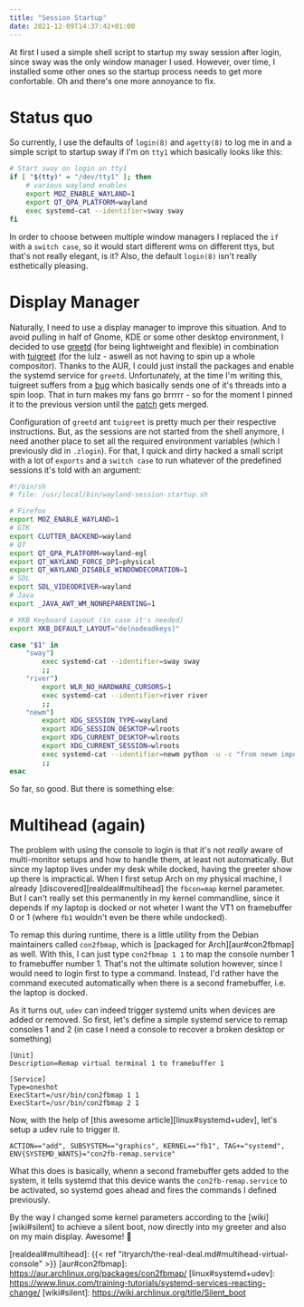 ```yaml
---
title: "Session Startup"
date: 2021-12-09T14:37:42+01:00
---
```


At first I used a simple shell script to startup my sway session after login, since sway was the only window manager I used. However, over time, I installed some other ones so the startup process needs to get more confortable. Oh and there's one more annoyance to fix.

<!--more-->

# Status quo

So currently, I use the defaults of `login(8)` and `agetty(8)` to log me in and a simple script to startup sway if I'm on `tty1` which basically looks like this:
```sh
# Start sway on login on tty1
if [ "$(tty)" = "/dev/tty1" ]; then
	# various wayland enables
	export MOZ_ENABLE_WAYLAND=1
	export QT_QPA_PLATFORM=wayland
	exec systemd-cat --identifier=sway sway
fi
```
In order to choose between  multiple window managers I replaced the `if` with a `switch case`, so it would start different wms on different ttys, but that's not really elegant, is it?
Also, the default `login(8)` isn't really esthetically pleasing.

# Display Manager

Naturally, I need to use a display manager to improve this situation.
And to avoid pulling in half of Gnome, KDE or some other desktop environment, I decided to use [greetd] (for being lightweight and flexible) in combination with [tuigreet] (for the lulz - aswell as not having to spin up a whole compositor).
Thanks to the AUR, I could just install the packages and enable the systemd service for `greetd`.
Unfortunately, at the time I'm writing this, tuigreet suffers from a [bug][tuigreet#44] which basically sends one of it's threads into a spin loop.
That in turn makes my fans go brrrrr - so for the moment I pinned it to the previous version until the [patch][tuigreet#46] gets merged.

Configuration of `greetd` ant `tuigreet` is pretty much per their respective instructions.
But, as the sessions are not started from the shell anymore, I need another place to set all the required environment variables (which I previously did in `.zlogin`).
For that, I quick and dirty hacked a small script with a lot of `exports` and a `switch case` to run whatever of the predefined sessions it's told with an argument:
```sh
#!/bin/sh
# file: /usr/local/bin/wayland-session-startup.sh

# Firefox
export MOZ_ENABLE_WAYLAND=1
# GTK
export CLUTTER_BACKEND=wayland
# QT
export QT_QPA_PLATFORM=wayland-egl
export QT_WAYLAND_FORCE_DPI=physical
export QT_WAYLAND_DISABLE_WINDOWDECORATION=1
# SDL
export SDL_VIDEODRIVER=wayland
# Java
export _JAVA_AWT_WM_NONREPARENTING=1

# XKB Keyboard Layout (in case it's needed)
export XKB_DEFAULT_LAYOUT="de(nodeadkeys)"

case "$1" in
    "sway")
        exec systemd-cat --identifier=sway sway
        ;;
    "river")
        export WLR_NO_HARDWARE_CURSORS=1
        exec systemd-cat --identifier=river river
        ;;
    "newm")
        export XDG_SESSION_TYPE=wayland
        export XDG_SESSION_DESKTOP=wlroots
        export XDG_CURRENT_DESKTOP=wlroots
        export XDG_CURRENT_SESSION=wlroots
        exec systemd-cat --identifier=newm python -u -c "from newm import run; run()"
        ;;
esac
```

So far, so good. But there is something else:

# Multihead (again)

The problem with using the console to login is that it's not *really* aware of multi-monitor setups and how to handle them, at least not automatically.
But since my laptop lives under my desk while docked, having the greeter show up there is impractical.
When I first setup Arch on my physical machine, I already [discovered][realdeal#multihead] the `fbcon=map` kernel parameter.
But I can't really set this permanently in my kernel commandline, since it depends if my laptop is docked or not wheter I want the VT1 on framebuffer 0 or 1 (where `fb1` wouldn't even be there while undocked).

To remap this during runtime, there is a little utility from the Debian maintainers called `con2fbmap`, which is [packaged for Arch][aur#con2fbmap] as well.
With this, I can just type `con2fbmap 1 1` to map the console number 1 to framebuffer number 1. That's not the ultimate solution however, since I would need to login first to type a command.
Instead, I'd rather have the command executed automatically when there is a second framebuffer, i.e. the laptop is docked.

As it turns out, `udev` can indeed trigger systemd units when devices are added or removed.
So first, let's define a simple systemd service to remap consoles 1 and 2 (in case I need a console to recover a broken desktop or something)
```
[Unit]
Description=Remap virtual terminal 1 to framebuffer 1

[Service]
Type=oneshot
ExecStart=/usr/bin/con2fbmap 1 1
ExecStart=/usr/bin/con2fbmap 2 1
```

Now, with the help of [this awesome article][linux#systemd+udev], let's setup a udev rule to trigger it.
```
ACTION=="add", SUBSYSTEM=="graphics", KERNEL=="fb1", TAG+="systemd", ENV{SYSTEMD_WANTS}="con2fb-remap.service"
```
What this does is basically, whenn a second framebuffer gets added to the system, it tells systemd that this device wants the `con2fb-remap.service` to be activated, so systemd goes ahead and fires the commands I defined previously.

By the way I changed some kernel parameters according to the [wiki][wiki#silent] to achieve a silent boot, now directly into my greeter and also on my main display. Awesome! :tada:



[greetd]: https://git.sr.ht/~kennylevinsen/greetd
[tuigreet]: https://github.com/apognu/tuigreet
[tuigreet#44]: https://github.com/apognu/tuigreet/issues/44
[tuigreet#46]: https://github.com/apognu/tuigreet/pull/46
[realdeal#multihead]: {{< ref "itryarch/the-real-deal.md#multihead-virtual-console" >}}
[aur#con2fbmap]: https://aur.archlinux.org/packages/con2fbmap/
[linux#systemd+udev]: https://www.linux.com/training-tutorials/systemd-services-reacting-change/
[wiki#silent]: https://wiki.archlinux.org/title/Silent_boot
